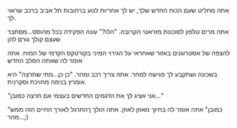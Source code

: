 אתה מחליט שעם הכוח החדש שלך, יש לך אחריות לנוע ברחובות תל אביב ברכב שראוי לך.

אתה מרים טלפון לסוכונת מזראטי הקרובה. "הלו?" עונה הפקידה בכל מהוסס...מסתבר שעצם קולך גורם להן 

להצפה של אסטרוגנים באזור שאחראי על הגירוי המיני בקורטקס הקדמי של המוח. אתה אומר לה שאתה הסלב החדש

בשכונה ושתקבע לך פגישה למחר. אתה צריך רכב ומהר. "כן כן...מתי שתרצה" היא אומרץ בנימה מחויכת וסקרנית.

"אני אציג לך את הדגמים החדשים בעצמי אם תרצה כמובן..."

"כמובן" אתה אומר לה בחיוך מאוזן לאוזן. אתה הולך ךהתרגל לאורך החיים הזה ממש מהר...;)